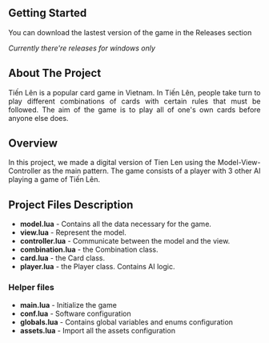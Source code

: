 <!-- GETTING STARTED -->
<h2 id="getting-started"> Getting Started</h2>
<p align="justify">
  You can download the lastest version of the game in the Releases section
</p>
<p align="justify">
  <i>Currently there're releases for windows only</i>
</p>


<!-- ABOUT THE PROJECT -->
<h2 id="about-the-project"> About The Project</h2>
<p align="justify">
  Tiến Lên is a popular card game in Vietnam. In Tiến Lên, people take turn to play different combinations of cards with certain rules that must be followed. The aim of the game is to play all of one's own cards before anyone else does.
</p>


<!-- OVERVIEW -->
<h2 id="overview"> Overview</h2>
<p align="justify">
  In this project, we made a digital version of Tien Len using the Model-View-Controller as the main pattern. The game consists of a player with 3 other AI playing a game of Tiến Lên.
</p>


<!-- PROJECT FILES DESCRIPTION -->
<h2 id="project-files-description"> Project Files Description</h2>

<ul>
  <li><b>model.lua</b> - Contains all the data necessary for the game.</li>
  <li><b>view.lua</b> - Represent the model.</li>
  <li><b>controller.lua</b> - Communicate between the model and the view.</li>
  <li><b>combination.lua</b> - the Combination class.</li>
  <li><b>card.lua</b> - the Card class.</li>
  <li><b>player.lua</b> - the Player class. Contains AI logic.</li>
</ul>

<h3>Helper files</h3>
<ul>
  <li><b>main.lua</b> - Initialize the game</li>
  <li><b>conf.lua</b> - Software configuration</li>
  <li><b>globals.lua</b> - Contains global variables and enums configuration</li>
  <li><b>assets.lua</b> - Import all the assets configuration</li>
</ul>